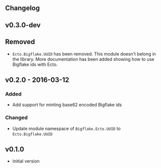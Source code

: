 ## Changelog

## v0.3.0-dev
## Removed
* `Ecto.Bigflake.UUID` has been removed. This module doesn't belong in the library. More documentation has been added
showing how to use Bigflake ids with Ecto.

## v0.2.0 - 2016-03-12
### Added
* Add support for minting base62 encoded Bigflake ids
### Changed
* Update module namespace of `Bigflake.Ecto.UUID` to `Ecto.Bigflake.UUID`

## v0.1.0

* Initial version
